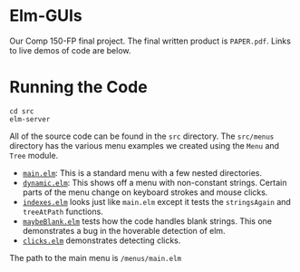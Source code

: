 Elm-GUIs
========

Our Comp 150-FP final project. The final written product is `PAPER.pdf`. Links
to live demos of code are below.

Running the Code
================
    cd src
    elm-server

All of the source code can be found in the `src` directory. The `src/menus`
directory has the various menu examples we created using the `Menu` and `Tree`
module.
* [`main.elm`](http://ealter.github.io/Elm-GUIs/src/build/menus/main.html): This is a standard menu with a few nested directories.
* [`dynamic.elm`](http://ealter.github.io/Elm-GUIs/src/build/menus/dynamic.html): This shows off a menu with non-constant strings. Certain parts
   of the menu change on keyboard strokes and mouse clicks.
* [`indexes.elm`](http://ealter.github.io/Elm-GUIs/src/build/menus/indexes.html) looks just like `main.elm` except it tests the `stringsAgain`
   and `treeAtPath` functions.
* [`maybeBlank.elm`](http://ealter.github.io/Elm-GUIs/src/build/menus/maybeBlank.html) tests how the code handles blank strings. This one
  demonstrates a bug in the hoverable detection of elm.
* [`clicks.elm`](http://ealter.github.io/Elm-GUIs/src/build/menus/clicks.html) demonstrates detecting clicks.

The path to the main menu is `/menus/main.elm`

